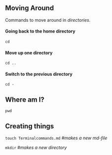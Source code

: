 ## Moving Around
Commands to move around in *directories.*

#### Going back to the home directory

 ```
 cd
```
#### Move up one directory
```
cd ..
```

#### Switch to the previous directory
```
cd -
```

## Where am I?

```
pwd
```

## Creating things

`touch Terminalcommands.md` #*makes a new md-file*

`mkdir` #*makes a new directory*
